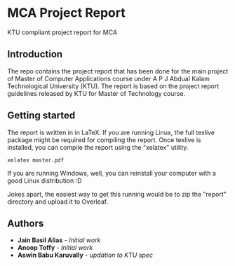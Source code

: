 # MCA Project Report
KTU compliant project report for MCA

## Introduction

The repo contains the project report that has been done for the main project
of Master of Computer Applications course under A P J Abdual Kalam Technological
University (KTU). The report is based on the project report guidelines released
by KTU for Master of Technology course.

## Getting started

The report is written in in LaTeX. If you are running Linux, the full texlive
package might be required for compiling the report. Once texlive is installed,
you can compile the report using the "xelatex" utility.

    xelatex master.pdf

If you are running Windows, well, you can reinstall your computer with a good
Linux distribution :D

Jokes apart, the easiest way to get this running would be to zip the "report"
directory and upload it to Overleaf.

## Authors

* **Jain Basil Alias** - *Initial work*
* **Anoop Toffy** - *Initial work*
* **Aswin Babu Karuvally** - *updation to KTU spec*

